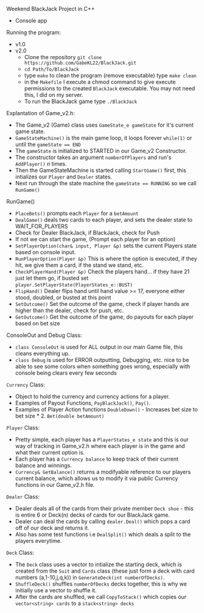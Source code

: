 Weekend BlackJack Project in C++
- Console app

Running the program:
- v1.0 
- v2.0
    - Clone the repository `git clone https://github.com/GabeKL22/BlackJack.git`
    - `cd Path/To/BlackJack`
    - type `make` to clean the program (remove executable) type `make clean`
    - in the `Makefile` I execute a chmod command to give execute permissions to the created `BlackJack` executable. You may not need this, I did on my server. 
    - To run the BlackJack game type `./BlackJack`


Explantation of Game_v2.h:
- The Game_v2 (Game) class uses `GameState_e gameState` for it's current game state.
- `GameStateMachine()` is the main game loop, it loops forever `while(1)` or until the `gameState == END` 
- The `gameState` is initialized to STARTED in our Game_v2 Constructor. 
- The constructor takes an argument `numberOfPlayers` and run's `AddPlayer()` n times.  
- Then the GameStateMachine is started calling `StartGame()` first, this intializes our `Player` and `Dealer` states.
- Next run through the state machine the `gameState == RUNNING` so we call `RunGame()`

RunGame()
- `PlaceBets()` prompts each `Player` for a `betAmount`
- `DealGame()` deals two cards to each player, and sets the dealer state to WAIT_FOR_PLAYERS 
- Check for Dealer BlackJack, if BlackJack, check for Push
- If not we can start the game, (Prompt each player for an option)
- `SetPlayerOption(char& input, Player &p)` sets the current Players state based on console input.
- `RunPlayerOption(Player &p)` This is where the option is executed, if they hit, we give them a card, if the stand we stand, etc. 
- `CheckPlayerHand(Player &p)` Check the players hand... if they have 21 just let them go, if busted set `player.SetPlayerState(PlayerStates_e::BUST)`
- `FlipHand()` Dealer flips hand until hand value >= 17, everyone either stood, doubled, or busted at this point
- `SetOutcome()` Set the outcome of the game, check if player hands are higher than the dealer, check for push, etc.
- `GetOutcome()` Get the outcome of the game, do payouts for each player based on bet size


ConsoleOut and Debug Class:
- `class ConsoleOut` is used for ALL output in our main Game file, this cleans everything up. 
- `class Debug` is used for ERROR outputting, Debugging, etc. nice to be able to see some colors when something goes wrong, especially with console being clears every few seconds 

`Currency` Class:
- Object to hold the currency and currency actions for a player.
- Examples of Payout Functions, `PayBlackJack()`, `Pay()`.
- Examples of Player Action functions `DoubleDown()` - Increases bet size to bet size * 2. `Bet(double betAmount)`

`Player` Class:
- Pretty simple, each player has a `PlayerStates_e state` and this is our way of tracking in Game_v2.h where each player is in the game and what their current option is. 
- Each player has a `Currency balance` to keep track of their current balance and winnings. 
- `Currency& GetBalance()` returns a modifyable reference to our players current balance, which allows us to modify it via public Currency functions in our Game_v2.h file. 

`Dealer` Class:
- Dealer deals all of the cards from their private member `Deck shoe` - this is entire 6 or Deck(n) decks of cards for our BlackJack game. 
- Dealer can deal the cards by calling `dealer.Deal()` which pops a card off of our deck and returns it. 
- Also has some test functions i.e `DealSplit()` which deals a split to the players everytime. 

`Deck` Class:
- The `Deck` class uses a vector to intialize the starting deck, which is created from the `Suit` and `Cards` class (these just form a deck with card numbers (a,1-10,j,q,k)) in `GenerateDeck(int numberOfDecks)`.
- `ShuffleDeck()` shuffles `numberOfDecks` decks together, this is why we initially use a vector to shuffle it.
- After the cards are shuffled, we call `CopyToStack()` which copies our `vector<string> cards` to a `stack<string> decks`
